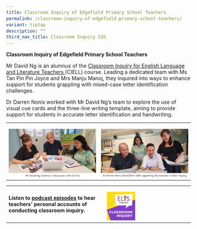 ```yaml
---
title: Classroom Inquiry of Edgefield Primary School Teachers
permalink: /classroom-inquiry-of-edgefield-primary-school-teachers/
variant: tiptap
description: ""
third_nav_title: Classroom Inquiry SIG
---
```

<p><strong>Classroom Inquiry of Edgefield Primary School Teachers</strong>
</p>
<p>Mr David Ng is an alumnus of the <a href="https://elis.moe.edu.sg/elis/professional-learning/professional-learning-opportunities/courses-on-classroom-inquiry/" rel="noopener noreferrer nofollow" target="_blank">Classroom Inquiry for English Language and Literature Teachers </a>(CIELL)
course. Leading a dedicated team with Ms Tan Pin Pin Joyce and Mrs Manju
Manoj, they inquired into ways to enhance support for students grappling
with mixed-case letter identification challenges.</p>
<p></p>
<p>Dr Darren Nonis worked with Mr David Ng’s team to explore the use of visual
cue cards and the three-line writing template, aiming to provide support
for students in accurate letter identification and handwriting.</p>
<table>
<tbody>
<tr>
<td rowspan="1" colspan="1">
<p></p>
<div class="isomer-image-wrapper">
<img style="width: 100%" height="auto" width="100%" alt="Edgefield Primary School" src="/images/SIG/Edgefield.jpg">
</div>
</td>
<td rowspan="1" colspan="1">
<p></p>
<div class="isomer-image-wrapper">
<img style="width: 100%" height="auto" width="100%" alt="Edgefield Primary School" src="/images/SIG/Edgefield_with_Darren_3.jpg">
</div>
</td>
</tr>
</tbody>
</table>
<table>
<tbody>
<tr>
<td rowspan="1" colspan="1">
<p><strong>Listen to&nbsp;<a href="https://safe.menlosecurity.com/https:/elis.moe.edu.sg/elis/resources/listen/classroom-inquiry-podcasts/" rel="noopener noreferrer nofollow" target="_blank"><u>podcast episodes</u></a>&nbsp;to hear teachers’ personal accounts of conducting classroom inquiry.</strong>
</p>
</td>
<td rowspan="1" colspan="1">
<p></p>
<div class="isomer-image-wrapper">
<img style="width: 35%;" height="auto" width="100%" alt="Classroom Inquiry Podcast" src="/images/SIG/Classroom_Inquiry_Podcast_Resized_Final.png">
</div>
</td>
</tr>
</tbody>
</table>
<p></p>